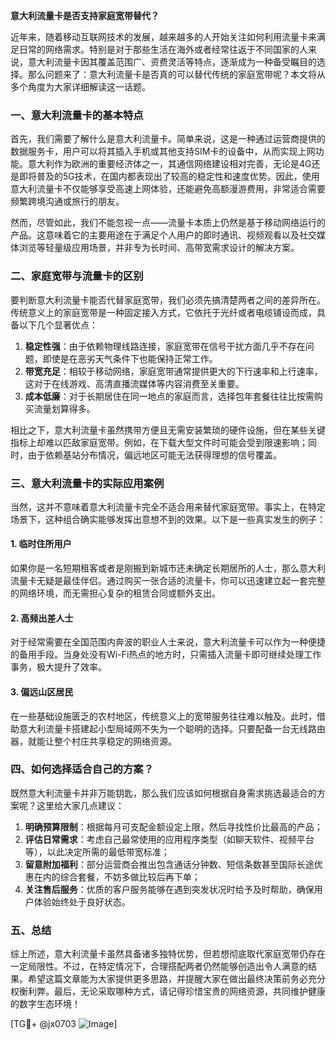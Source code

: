 **意大利流量卡是否支持家庭宽带替代？**

近年来，随着移动互联网技术的发展，越来越多的人开始关注如何利用流量卡来满足日常的网络需求。特别是对于那些生活在海外或者经常往返于不同国家的人来说，意大利流量卡因其覆盖范围广、资费灵活等特点，逐渐成为一种备受瞩目的选择。那么问题来了：意大利流量卡是否真的可以替代传统的家庭宽带呢？本文将从多个角度为大家详细解读这一话题。

### 一、意大利流量卡的基本特点

首先，我们需要了解什么是意大利流量卡。简单来说，这是一种通过运营商提供的数据服务卡，用户可以将其插入手机或其他支持SIM卡的设备中，从而实现上网功能。意大利作为欧洲的重要经济体之一，其通信网络建设相对完善，无论是4G还是即将普及的5G技术，在国内都表现出了较高的稳定性和速度优势。因此，使用意大利流量卡不仅能够享受高速上网体验，还能避免高额漫游费用，非常适合需要频繁跨境沟通或旅行的朋友。

然而，尽管如此，我们不能忽视一点——流量卡本质上仍然是基于移动网络运行的产品。这意味着它的主要用途在于满足个人用户的即时通讯、视频观看以及社交媒体浏览等轻量级应用场景，并非专为长时间、高带宽需求设计的解决方案。

### 二、家庭宽带与流量卡的区别

要判断意大利流量卡能否代替家庭宽带，我们必须先搞清楚两者之间的差异所在。传统意义上的家庭宽带是一种固定接入方式，它依托于光纤或者电缆铺设而成，具备以下几个显著优点：

1. **稳定性强**：由于依赖物理线路连接，家庭宽带在信号干扰方面几乎不存在问题，即使是在恶劣天气条件下也能保持正常工作。
2. **带宽充足**：相较于移动网络，家庭宽带通常提供更大的下行速率和上行速率，这对于在线游戏、高清直播流媒体等内容消费至关重要。
3. **成本低廉**：对于长期居住在同一地点的家庭而言，选择包年套餐往往比按需购买流量划算得多。

相比之下，意大利流量卡虽然携带方便且无需安装繁琐的硬件设施，但在某些关键指标上却难以匹敌家庭宽带。例如，在下载大型文件时可能会受到限速影响；同时，由于依赖基站分布情况，偏远地区可能无法获得理想的信号覆盖。

### 三、意大利流量卡的实际应用案例

当然，这并不意味着意大利流量卡完全不适合用来替代家庭宽带。事实上，在特定场景下，这种组合确实能够发挥出意想不到的效果。以下是一些真实发生的例子：

#### 1. 临时住所用户
如果你是一名短期租客或者是刚搬到新城市还未确定长期居所的人士，那么意大利流量卡无疑是最佳伴侣。通过购买一张合适的流量卡，你可以迅速建立起一套完整的网络环境，而无需担心复杂的租赁合同或额外支出。

#### 2. 高频出差人士
对于经常需要在全国范围内奔波的职业人士来说，意大利流量卡可以作为一种便捷的备用手段。当身处没有Wi-Fi热点的地方时，只需插入流量卡即可继续处理工作事务，极大提升了效率。

#### 3. 偏远山区居民
在一些基础设施匮乏的农村地区，传统意义上的宽带服务往往难以触及。此时，借助意大利流量卡搭建起小型局域网不失为一个聪明的选择。只要配备一台无线路由器，就能让整个村庄共享稳定的网络资源。

### 四、如何选择适合自己的方案？

既然意大利流量卡并非万能钥匙，那么我们应该如何根据自身需求挑选最适合的方案呢？这里给大家几点建议：

1. **明确预算限制**：根据每月可支配金额设定上限，然后寻找性价比最高的产品；
2. **评估日常需求**：考虑自己最常使用的应用程序类型（如聊天软件、视频平台等），以此决定所需的最低带宽标准；
3. **留意附加福利**：部分运营商会推出包含通话分钟数、短信条数甚至国际长途优惠在内的综合套餐，不妨多做比较后再下单；
4. **关注售后服务**：优质的客户服务能够在遇到突发状况时给予及时帮助，确保用户体验始终处于良好状态。

### 五、总结

综上所述，意大利流量卡虽然具备诸多独特优势，但若想彻底取代家庭宽带仍存在一定局限性。不过，在特定情况下，合理搭配两者仍然能够创造出令人满意的结果。希望这篇文章能为大家提供更多思路，并提醒大家在做出最终决策前务必充分权衡利弊。最后，无论采取哪种方式，请记得珍惜宝贵的网络资源，共同维护健康的数字生态环境！

[TG💪+ @jx0703 ![Image](https://github.com/user-attachments/assets/dbca1d08-cadb-493c-b0ec-ad6f7a83f270)]
